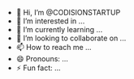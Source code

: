 - 👋 Hi, I’m @CODISIONSTARTUP
- 👀 I’m interested in ...
- 🌱 I’m currently learning ...
- 💞️ I’m looking to collaborate on ...
- 📫 How to reach me ...
- 😄 Pronouns: ...
- ⚡ Fun fact: ...

<!---
CODISIONSTARTUP/CODISIONSTARTUP is a ✨ special ✨ repository because its `README.md` (this file) appears on your GitHub profile.
You can click the Preview link to take a look at your changes.
--->
